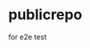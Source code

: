 # publicrepo
for e2e test
































































































































































































































